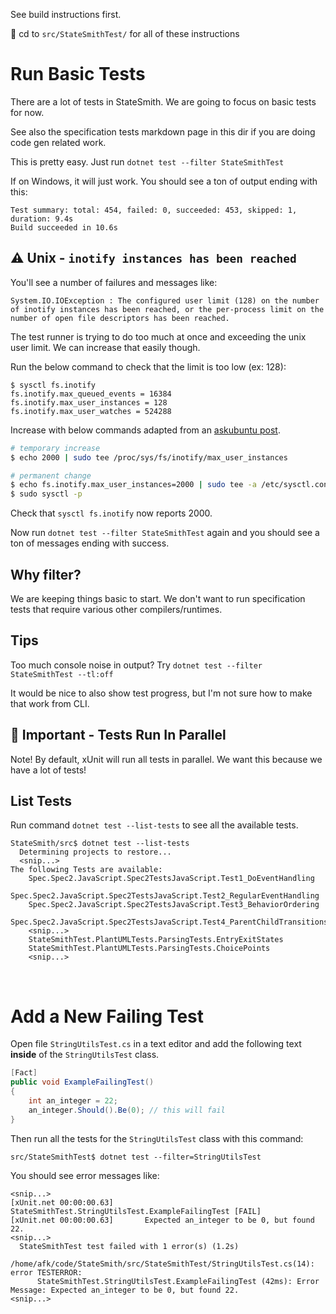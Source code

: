See build instructions first.

🚩 cd to `src/StateSmithTest/` for all of these instructions

# Run Basic Tests
There are a lot of tests in StateSmith. We are going to focus on basic tests for now.

See also the specification tests markdown page in this dir if you are doing code gen related work.

This is pretty easy. Just run `dotnet test --filter StateSmithTest`

If on Windows, it will just work. You should see a ton of output ending with this:

```
Test summary: total: 454, failed: 0, succeeded: 453, skipped: 1, duration: 9.4s
Build succeeded in 10.6s
```

## ⚠️ Unix - `inotify instances has been reached`
You'll see a number of failures and messages like:
```
System.IO.IOException : The configured user limit (128) on the number of inotify instances has been reached, or the per-process limit on the number of open file descriptors has been reached.
```

The test runner is trying to do too much at once and exceeding the unix user limit. We can increase that easily though.

Run the below command to check that the limit is too low (ex: 128):
```
$ sysctl fs.inotify
fs.inotify.max_queued_events = 16384
fs.inotify.max_user_instances = 128
fs.inotify.max_user_watches = 524288
```

Increase with below commands adapted from an [askubuntu post](https://askubuntu.com/questions/770374/user-limit-of-inotify-watches-reached-on-ubuntu-16-04).
```bash
# temporary increase
$ echo 2000 | sudo tee /proc/sys/fs/inotify/max_user_instances
```

```bash
# permanent change
$ echo fs.inotify.max_user_instances=2000 | sudo tee -a /etc/sysctl.conf
$ sudo sysctl -p
```

Check that `sysctl fs.inotify` now reports 2000.

Now run `dotnet test --filter StateSmithTest` again and you should see a ton of messages ending with success.

## Why filter?
We are keeping things basic to start. We don't want to run specification tests that require various other compilers/runtimes.

## Tips
Too much console noise in output?
Try `dotnet test --filter StateSmithTest --tl:off`

It would be nice to also show test progress, but I'm not sure how to make that work from CLI.

## 🧠 Important - Tests Run In Parallel
Note! By default, xUnit will run all tests in parallel. We want this because we have a lot of tests!

## List Tests
Run command `dotnet test --list-tests` to see all the available tests.

```
StateSmith/src$ dotnet test --list-tests
  Determining projects to restore...
  <snip...>
The following Tests are available:
    Spec.Spec2.JavaScript.Spec2TestsJavaScript.Test1_DoEventHandling
    Spec.Spec2.JavaScript.Spec2TestsJavaScript.Test2_RegularEventHandling
    Spec.Spec2.JavaScript.Spec2TestsJavaScript.Test3_BehaviorOrdering
    Spec.Spec2.JavaScript.Spec2TestsJavaScript.Test4_ParentChildTransitions
    <snip...>
    StateSmithTest.PlantUMLTests.ParsingTests.EntryExitStates
    StateSmithTest.PlantUMLTests.ParsingTests.ChoicePoints
    <snip...>
```

<br>

# Add a New Failing Test
Open file `StringUtilsTest.cs` in a text editor and add the following text **inside** of the `StringUtilsTest` class.

```cs
[Fact]
public void ExampleFailingTest()
{
    int an_integer = 22;
    an_integer.Should().Be(0); // this will fail
}
```

Then run all the tests for the `StringUtilsTest` class with this command:

```
src/StateSmithTest$ dotnet test --filter=StringUtilsTest
```

You should see error messages like:
```shell
<snip...>
[xUnit.net 00:00:00.63]     StateSmithTest.StringUtilsTest.ExampleFailingTest [FAIL]
[xUnit.net 00:00:00.63]       Expected an_integer to be 0, but found 22.
<snip...>
  StateSmithTest test failed with 1 error(s) (1.2s)
    /home/afk/code/StateSmith/src/StateSmithTest/StringUtilsTest.cs(14): error TESTERROR: 
      StateSmithTest.StringUtilsTest.ExampleFailingTest (42ms): Error Message: Expected an_integer to be 0, but found 22.
<snip...>
```

